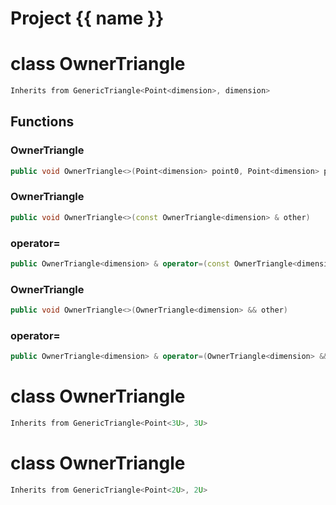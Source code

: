 <script setup>
import {useRoute} from 'vitepress'
const {path} = useRoute()
const tokens = path.split('/')
const words = tokens[2].split('-');
for (let i = 0; i < words.length; i++) {
    words[i] = words[i].charAt(0).toUpperCase() + words[i].slice(1);
    words[i] = words[i].replace('geode', 'Geode')
}
const name = words.join('-');
</script>
# Project {{ name }}

# class OwnerTriangle


```cpp
Inherits from GenericTriangle<Point<dimension>, dimension>
```



## Functions

### OwnerTriangle

```cpp
public void OwnerTriangle<>(Point<dimension> point0, Point<dimension> point1, Point<dimension> point2)
```


### OwnerTriangle

```cpp
public void OwnerTriangle<>(const OwnerTriangle<dimension> & other)
```


### operator=

```cpp
public OwnerTriangle<dimension> & operator=(const OwnerTriangle<dimension> & other)
```


### OwnerTriangle

```cpp
public void OwnerTriangle<>(OwnerTriangle<dimension> && other)
```


### operator=

```cpp
public OwnerTriangle<dimension> & operator=(OwnerTriangle<dimension> && other)
```




# class OwnerTriangle


```cpp
Inherits from GenericTriangle<Point<3U>, 3U>
```



# class OwnerTriangle


```cpp
Inherits from GenericTriangle<Point<2U>, 2U>
```



